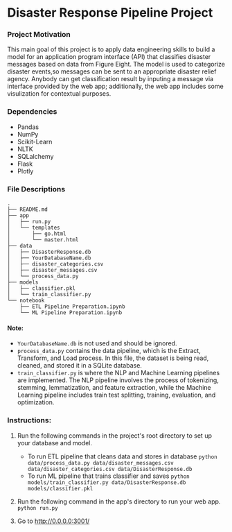 # Disaster Response Pipeline Project

### Project Motivation
This main goal of this project is to apply data engineering skills to build a model for an application program interface (API) that 
classifies disaster messages based on data from Figure Eight. The model is used to categorize disaster events,so messages can be sent to an 
appropriate disaster relief agency. Anybody can get classification result by inputing a message via interface provided by the web app; 
additionally, the web app includes some visulization for contextual purposes.

### Dependencies
- Pandas 
- NumPy
- Scikit-Learn
- NLTK
- SQLalchemy
- Flask
- Plotly

### File Descriptions
```
. 
├── README.md
├── app
│   ├── run.py
│   └── templates 
│       ├── go.html
│       └── master.html
├── data
│   ├── DisasterResponse.db
│   ├── YourDatabaseName.db
│   ├── disaster_categories.csv
│   ├── disaster_messages.csv
│   └── process_data.py
├── models
│   ├── classifier.pkl
│   └── train_classifier.py
└── notebook
    ├── ETL Pipeline Preparation.ipynb
    └── ML Pipeline Preparation.ipynb
```
#### Note:
- `YourDatabaseName.db` is not used and should be ignored.
- `process_data.py` contains the data pipeline, which is the Extract, Transform, and Load process. In this file,  the dataset is being 
read, cleaned, and stored it in a SQLite database.
- `train_classifier.py` is where the NLP and Machine Learning pipelines are implemented. The NLP pipeline involves the process of 
tokenizing, stemming, lemmatization, and feature extraction, while the Machine Learning pipeline includes train test splitting, 
training, evaluation, and optimization.

### Instructions:
1. Run the following commands in the project's root directory to set up your database and model.

    - To run ETL pipeline that cleans data and stores in database
        `python data/process_data.py data/disaster_messages.csv data/disaster_categories.csv data/DisasterResponse.db`
    - To run ML pipeline that trains classifier and saves
        `python models/train_classifier.py data/DisasterResponse.db models/classifier.pkl`

2. Run the following command in the app's directory to run your web app.
    `python run.py`

3. Go to http://0.0.0.0:3001/
